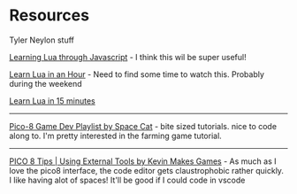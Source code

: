 Resources
========================
Tyler Neylon stuff

[Learning Lua through Javascript](https://tylerneylon.com/notes/lua_from_js/lua_from_js.html) -  I think this wil be super useful!

[Learn Lua in an Hour](https://www.youtube.com/watch?v=S4eNl1rA1Ns) - Need to find some time to watch this. Probably during the weekend

[Learn Lua in 15 minutes](https://tylerneylon.com/a/learn-lua/)

---

[Pico-8 Game Dev Playlist by Space Cat](https://www.youtube.com/playlist?list=PLavIQQGm3RCmPt93jcg4LEQTvoZRFf9l0) - bite sized tutorials. nice to code along to. I'm pretty interested in the farming game tutorial.

---

[PICO 8 Tips | Using External Tools by Kevin Makes Games](https://www.youtube.com/watch?v=srPKBhzgZhc) - As much as I love the pico8 interface, the code editor gets claustrophobic rather quickly. I like having alot of spaces! It'll be good if I could code in vscode